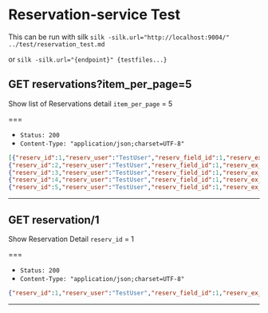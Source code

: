 # Reservation-service Test

This can be run with silk `silk -silk.url="http://localhost:9004/" ../test/reservation_test.md`

or `silk -silk.url="{endpoint}" {testfiles...}`

## GET reservations?item_per_page=5

Show list of Reservations detail `item_per_page` = 5

===

* `Status: 200`
* `Content-Type: "application/json;charset=UTF-8"`

```json
[{"reserv_id":1,"reserv_user":"TestUser","reserv_field_id":1,"reserv_ex_id":1,"reserv_time":1,"reserv_date":"2017-03-12","reserv_status":"pending"},
{"reserv_id":2,"reserv_user":"TestUser","reserv_field_id":1,"reserv_ex_id":1,"reserv_time":2,"reserv_date":"2017-03-12","reserv_status":"pending"},
{"reserv_id":3,"reserv_user":"TestUser","reserv_field_id":1,"reserv_ex_id":1,"reserv_time":3,"reserv_date":"2017-03-12","reserv_status":"pending"},
{"reserv_id":4,"reserv_user":"TestUser","reserv_field_id":1,"reserv_ex_id":1,"reserv_time":4,"reserv_date":"2017-03-12","reserv_status":"pending"},
{"reserv_id":5,"reserv_user":"TestUser","reserv_field_id":1,"reserv_ex_id":1,"reserv_time":5,"reserv_date":"2017-03-12","reserv_status":"pending"}]
```

---

## GET reservation/1

Show Reservation Detail `reserv_id` = 1

===

* `Status: 200`
* `Content-Type: "application/json;charset=UTF-8"`

```json
{"reserv_id":1,"reserv_user":"TestUser","reserv_field_id":1,"reserv_ex_id":1,"reserv_time":1,"reserv_date":"2017-03-12","reserv_status":"pending"}
```

---
